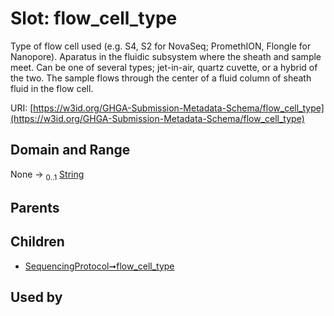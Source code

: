 
# Slot: flow_cell_type


Type of flow cell used (e.g. S4, S2 for NovaSeq; PromethION, Flongle for Nanopore). Aparatus in the fluidic subsystem where the sheath and sample meet. Can be one of several types; jet-in-air, quartz cuvette, or a hybrid of the two. The sample flows through the center of a fluid column of sheath fluid in the flow cell.

URI: [https://w3id.org/GHGA-Submission-Metadata-Schema/flow_cell_type](https://w3id.org/GHGA-Submission-Metadata-Schema/flow_cell_type)


## Domain and Range

None &#8594;  <sub>0..1</sub> [String](types/String.md)

## Parents


## Children

 *  [SequencingProtocol➞flow_cell_type](SequencingProtocol_flow_cell_type.md)

## Used by

